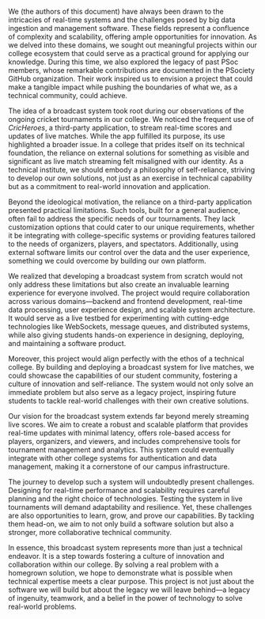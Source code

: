 We (the authors of this document) have always been drawn to the intricacies of real-time systems and the challenges posed by big data ingestion and management software. These fields represent a confluence of complexity and scalability, offering ample opportunities for innovation. As we delved into these domains, we sought out meaningful projects within our college ecosystem that could serve as a practical ground for applying our knowledge. During this time, we also explored the legacy of past PSoc members, whose remarkable contributions are documented in the PSociety GitHub organization. Their work inspired us to envision a project that could make a tangible impact while pushing the boundaries of what we, as a technical community, could achieve.

The idea of a broadcast system took root during our observations of the ongoing cricket tournaments in our college. We noticed the frequent use of _CricHeroes_, a third-party application, to stream real-time scores and updates of live matches. While the app fulfilled its purpose, its use highlighted a broader issue. In a college that prides itself on its technical foundation, the reliance on external solutions for something as visible and significant as live match streaming felt misaligned with our identity. As a technical institute, we should embody a philosophy of self-reliance, striving to develop our own solutions, not just as an exercise in technical capability but as a commitment to real-world innovation and application.

Beyond the ideological motivation, the reliance on a third-party application presented practical limitations. Such tools, built for a general audience, often fail to address the specific needs of our tournaments. They lack customization options that could cater to our unique requirements, whether it be integrating with college-specific systems or providing features tailored to the needs of organizers, players, and spectators. Additionally, using external software limits our control over the data and the user experience, something we could overcome by building our own platform.

We realized that developing a broadcast system from scratch would not only address these limitations but also create an invaluable learning experience for everyone involved. The project would require collaboration across various domains—backend and frontend development, real-time data processing, user experience design, and scalable system architecture. It would serve as a live testbed for experimenting with cutting-edge technologies like WebSockets, message queues, and distributed systems, while also giving students hands-on experience in designing, deploying, and maintaining a software product.

Moreover, this project would align perfectly with the ethos of a technical college. By building and deploying a broadcast system for live matches, we could showcase the capabilities of our student community, fostering a culture of innovation and self-reliance. The system would not only solve an immediate problem but also serve as a legacy project, inspiring future students to tackle real-world challenges with their own creative solutions.

Our vision for the broadcast system extends far beyond merely streaming live scores. We aim to create a robust and scalable platform that provides real-time updates with minimal latency, offers role-based access for players, organizers, and viewers, and includes comprehensive tools for tournament management and analytics. This system could eventually integrate with other college systems for authentication and data management, making it a cornerstone of our campus infrastructure.

The journey to develop such a system will undoubtedly present challenges. Designing for real-time performance and scalability requires careful planning and the right choice of technologies. Testing the system in live tournaments will demand adaptability and resilience. Yet, these challenges are also opportunities to learn, grow, and prove our capabilities. By tackling them head-on, we aim to not only build a software solution but also a stronger, more collaborative technical community.

In essence, this broadcast system represents more than just a technical endeavor. It is a step towards fostering a culture of innovation and collaboration within our college. By solving a real problem with a homegrown solution, we hope to demonstrate what is possible when technical expertise meets a clear purpose. This project is not just about the software we will build but about the legacy we will leave behind—a legacy of ingenuity, teamwork, and a belief in the power of technology to solve real-world problems.